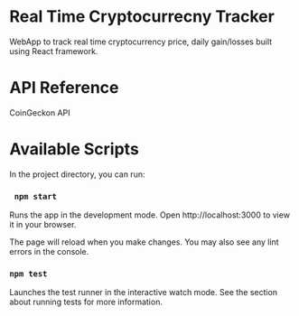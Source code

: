 
# Real Time Cryptocurrecny Tracker
WebApp to track real time cryptocurrency price, daily gain/losses built using React framework.

# API Reference
CoinGeckon API


# Available Scripts
In the project directory, you can run:

### ` npm start`
Runs the app in the development mode. Open http://localhost:3000 to view it in your browser.

The page will reload when you make changes. You may also see any lint errors in the console.

### `npm test`
Launches the test runner in the interactive watch mode. See the section about running tests for more information.

